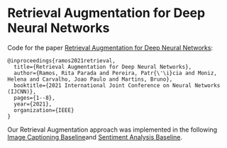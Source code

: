 # Retrieval Augmentation for Deep Neural Networks
Code for the paper [Retrieval Augmentation for Deep Neural Networks](https://ieeexplore.ieee.org/document/9533978):

```
@inproceedings{ramos2021retrieval,
  title={Retrieval Augmentation for Deep Neural Networks},
  author={Ramos, Rita Parada and Pereira, Patr{\'\i}cia and Moniz, Helena and Carvalho, Joao Paulo and Martins, Bruno},
  booktitle={2021 International Joint Conference on Neural Networks (IJCNN)},
  pages={1--8},
  year={2021},
  organization={IEEE}
}
```

Our Retrieval Augmentation approach was implemented in the following [Image Captioning Baseline](https://github.com/sgrvinod/a-PyTorch-Tutorial-to-Image-Captioning)and [Sentiment Analysis Baseline](https://github.com/bentrevett/pytorch-sentiment-analysis/blob/master/2%20-%20Upgraded%20Sentiment%20Analysis.ipynb).
